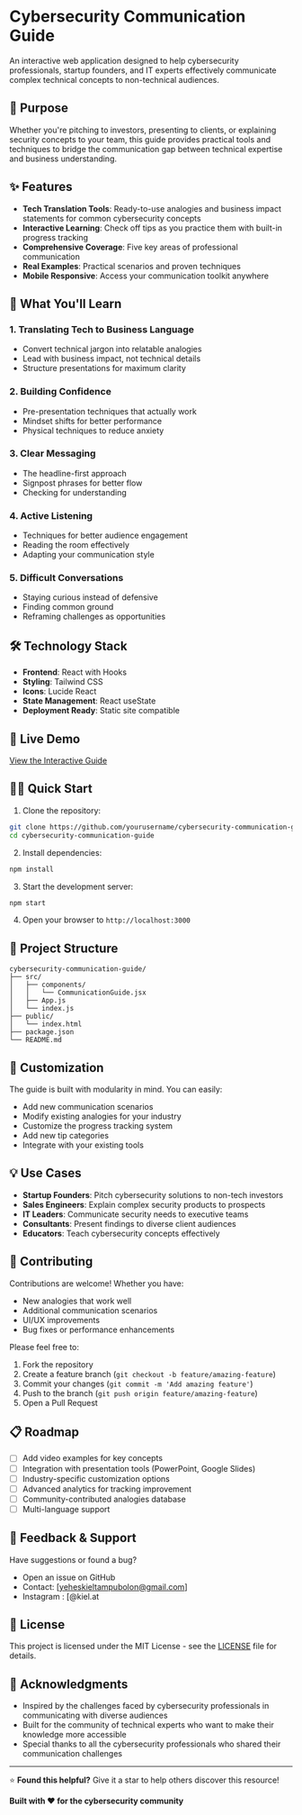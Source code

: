 # Cybersecurity Communication Guide

An interactive web application designed to help cybersecurity professionals, startup founders, and IT experts effectively communicate complex technical concepts to non-technical audiences.

## 🎯 Purpose

Whether you're pitching to investors, presenting to clients, or explaining security concepts to your team, this guide provides practical tools and techniques to bridge the communication gap between technical expertise and business understanding.

## ✨ Features

- **Tech Translation Tools**: Ready-to-use analogies and business impact statements for common cybersecurity concepts
- **Interactive Learning**: Check off tips as you practice them with built-in progress tracking
- **Comprehensive Coverage**: Five key areas of professional communication
- **Real Examples**: Practical scenarios and proven techniques
- **Mobile Responsive**: Access your communication toolkit anywhere

## 🚀 What You'll Learn

### 1. Translating Tech to Business Language
- Convert technical jargon into relatable analogies
- Lead with business impact, not technical details
- Structure presentations for maximum clarity

### 2. Building Confidence
- Pre-presentation techniques that actually work
- Mindset shifts for better performance
- Physical techniques to reduce anxiety

### 3. Clear Messaging
- The headline-first approach
- Signpost phrases for better flow
- Checking for understanding

### 4. Active Listening
- Techniques for better audience engagement
- Reading the room effectively
- Adapting your communication style

### 5. Difficult Conversations
- Staying curious instead of defensive
- Finding common ground
- Reframing challenges as opportunities

## 🛠️ Technology Stack

- **Frontend**: React with Hooks
- **Styling**: Tailwind CSS
- **Icons**: Lucide React
- **State Management**: React useState
- **Deployment Ready**: Static site compatible

## 📱 Live Demo

[View the Interactive Guide](your-deployment-url-here)

## 🏃‍♂️ Quick Start

1. Clone the repository:
```bash
git clone https://github.com/yourusername/cybersecurity-communication-guide.git
cd cybersecurity-communication-guide
```

2. Install dependencies:
```bash
npm install
```

3. Start the development server:
```bash
npm start
```

4. Open your browser to `http://localhost:3000`

## 📁 Project Structure

```
cybersecurity-communication-guide/
├── src/
│   ├── components/
│   │   └── CommunicationGuide.jsx
│   ├── App.js
│   └── index.js
├── public/
│   └── index.html
├── package.json
└── README.md
```

## 🎨 Customization

The guide is built with modularity in mind. You can easily:

- Add new communication scenarios
- Modify existing analogies for your industry
- Customize the progress tracking system
- Add new tip categories
- Integrate with your existing tools

## 💡 Use Cases

- **Startup Founders**: Pitch cybersecurity solutions to non-tech investors
- **Sales Engineers**: Explain complex security products to prospects
- **IT Leaders**: Communicate security needs to executive teams
- **Consultants**: Present findings to diverse client audiences
- **Educators**: Teach cybersecurity concepts effectively

## 🤝 Contributing

Contributions are welcome! Whether you have:
- New analogies that work well
- Additional communication scenarios
- UI/UX improvements
- Bug fixes or performance enhancements

Please feel free to:
1. Fork the repository
2. Create a feature branch (`git checkout -b feature/amazing-feature`)
3. Commit your changes (`git commit -m 'Add amazing feature'`)
4. Push to the branch (`git push origin feature/amazing-feature`)
5. Open a Pull Request

## 📋 Roadmap

- [ ] Add video examples for key concepts
- [ ] Integration with presentation tools (PowerPoint, Google Slides)
- [ ] Industry-specific customization options
- [ ] Advanced analytics for tracking improvement
- [ ] Community-contributed analogies database
- [ ] Multi-language support

## 📧 Feedback & Support

Have suggestions or found a bug? 
- Open an issue on GitHub
- Contact: [yeheskieltampubolon@gmail.com]
- Instagram : [@kiel.at

## 📄 License

This project is licensed under the MIT License - see the [LICENSE](LICENSE) file for details.

## 🙏 Acknowledgments

- Inspired by the challenges faced by cybersecurity professionals in communicating with diverse audiences
- Built for the community of technical experts who want to make their knowledge more accessible
- Special thanks to all the cybersecurity professionals who shared their communication challenges

---

⭐ **Found this helpful?** Give it a star to help others discover this resource!

**Built with ❤️ for the cybersecurity community**
